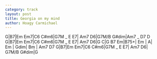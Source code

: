 ```yaml
---
category: track
layout: post
title: Georgia on my mind
author: Hoagy Carmichael
---
```


<canvas class="chords">G|B7|Em Em7|C6 C#m6|G7M _ E E7| Am7 D6|G7M/B G#dim|Am7 _ D7 D
G|B7|Em Em7|C6 C#m6|G7M _ E E7| Am7 D6|G C|G B7
Em|B75+| Em | A| Em | Gdim| Bm | Am7 D7
G|B7|Em Em7|C6 C#m6|G7M _ E E7| Am7 D6| G7M/B G#dim|G</canvas>





